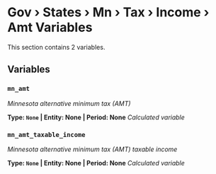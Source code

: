 # Gov › States › Mn › Tax › Income › Amt Variables

This section contains 2 variables.

## Variables

### `mn_amt`
*Minnesota alternative minimum tax (AMT)*

**Type: `None` | Entity: None | Period: None**
*Calculated variable*

### `mn_amt_taxable_income`
*Minnesota alternative minimum tax (AMT) taxable income*

**Type: `None` | Entity: None | Period: None**
*Calculated variable*
